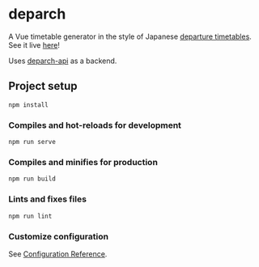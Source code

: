 # deparch

A Vue timetable generator in the style of Japanese [departure timetables](https://www.google.com/search?q=%E7%99%BA%E8%BB%8A%E6%99%82%E5%88%BB&tbm=isch&ved=2ahUKEwiCpYzZwK7uAhWSFVkKHTFMDtAQ2-cCegQIABAA&oq=%E7%99%BA%E8%BB%8A%E6%99%82%E5%88%BB&gs_lcp=CgNpbWcQAzIECCMQJzIECCMQJzoICAAQBBAlEBhQ_hBYuR9gnCdoAHAAeACAAakBiAHRBZIBAzEuNZgBAKABAaoBC2d3cy13aXotaW1nwAEB&sclient=img&ei=-TkKYMLELZKr5AKxmLmADQ&bih=643&biw=1345&client=firefox-b-1-d&hl=en#imgrc=XYxdl6kkyM9g8M). See it live [here](https://donovanrichardson.github.io/deparch/)!

Uses [deparch-api](https://github.com/donovanrichardson/deparch-api) as a backend.

## Project setup
```
npm install
```

### Compiles and hot-reloads for development
```
npm run serve
```

### Compiles and minifies for production
```
npm run build
```

### Lints and fixes files
```
npm run lint
```

### Customize configuration
See [Configuration Reference](https://cli.vuejs.org/config/).
